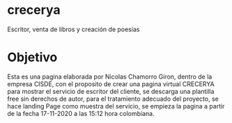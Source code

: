 # crecerya
Escritor, venta de libros y creación de poesías


# Objetivo
Esta es una pagina elaborada por Nicolas Chamorro Giron, dentro de la empresa CISDE,
con el proposito de crear una pagina virtual CRECERYA para mostrar el servicio de escritor
del cliente, se descarga una plantilla free sin derechos de autor, para el tratamiento 
adecuado del proyecto, se hace landing Page  como muestra del servicio, se empieza la pagina
a partir de la fecha 17-11-2020 a las  15:12 hora colombiana.
